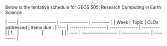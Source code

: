 
Below is the tentative schedule for GEOS 505: Research Computing in Earth Science


| ---- | ------------------ | -------------- | --------- |
| Week | Topic              | CLOs addressed | Items due |
| ---- | ------------------ | -------------- | --------- |
| 1.   |                    |                |           |
| ---- | ------------------ | -------------- | --------- |
